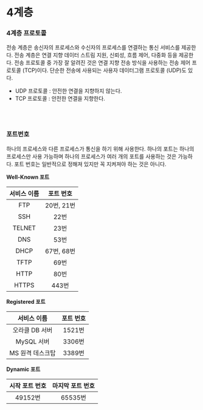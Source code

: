 # 4계층

### 4계층 프로토콜

전송 계층은 송신자의 프로세스와 수신자의 프로세스를 연결하는 통신 서비스를 제공한다. 전송 계층은 연결 지향 데이터 스트림 지원, 신뢰성, 흐름 제어, 다중화 등을 제공한다. 전송 프로토콜 중 가장 잘 알려진 것은 연결 지향 전송 방식을 사용하는 전송 제어 프로토콜 (TCP)이다. 단순한 전송에 사용되는 사용자 데이터그램 프로토콜 (UDP)도 있다.

- UDP 프로토콜 : 안전한 연결을 지향하지 않는다.
- TCP 프로토콜 : 안전한 연결을 지향한다.

</br>
</br>

### 포트번호

하나의 프로세스와 다른 프로세스가 통신을 하기 위해 사용한다. 하나의 포트는 하나의 프로세스만 사용 가능하며 하나의 프로세스가 여러 개의 포트를 사용하는 것은 가능하다. 포트 번호는 일반적으로 정해져 있지만 꼭 지켜져야 하는 것은 아니다.

**Well-Known 포트**

| 서비스 이름 | 포트 번호  |
| :---------: | :--------: |
|     FTP     | 20번, 21번 |
|     SSH     |    22번    |
|   TELNET    |    23번    |
|     DNS     |    53번    |
|    DHCP     | 67번, 68번 |
|    TFTP     |    69번    |
|    HTTP     |    80번    |
|    HTTPS    |   443번    |

**Registered 포트**

|   서비스 이름    | 포트 번호 |
| :--------------: | :-------: |
|  오라클 DB 서버  |  1521번   |
|    MySQL 서버    |  3306번   |
| MS 원격 데스크탑 |  3389번   |

**Dynamic 포트**

| 시작 포트 번호 | 마지막 포트 번호 |
| :------------: | :--------------: |
|    49152번     |     65535번      |

